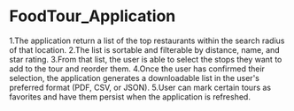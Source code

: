 # FoodTour_Application


1.The application  return a list of the top restaurants within the search radius of that location.
2.The list is sortable and filterable by distance, name, and star rating.
3.From that list, the user is able to select the stops they want to add to the tour and reorder them.
4.Once the user has confirmed their selection, the application  generates a downloadable list in the user's preferred format (PDF, CSV, or JSON).
5.User can mark certain tours as favorites and have them persist when the application is refreshed. 



